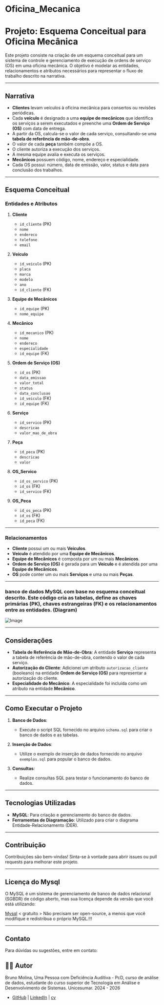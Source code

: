 # Oficina_Mecanica

# Projeto: Esquema Conceitual para Oficina Mecânica

Este projeto consiste na criação de um esquema conceitual para um sistema de controle e gerenciamento de execução de ordens de serviço (OS) em uma oficina mecânica. O objetivo é modelar as entidades, relacionamentos e atributos necessários para representar o fluxo de trabalho descrito na narrativa.

---

## Narrativa

- **Clientes** levam veículos à oficina mecânica para consertos ou revisões periódicas.
- Cada **veículo** é designado a uma **equipe de mecânicos** que identifica os serviços a serem executados e preenche uma **Ordem de Serviço (OS)** com data de entrega.
- A partir da OS, calcula-se o valor de cada serviço, consultando-se uma **tabela de referência de mão-de-obra**.
- O valor de cada **peça** também compõe a OS.
- O cliente autoriza a execução dos serviços.
- A mesma equipe avalia e executa os serviços.
- **Mecânicos** possuem código, nome, endereço e especialidade.
- Cada OS possui: número, data de emissão, valor, status e data para conclusão dos trabalhos.

---

## Esquema Conceitual

### Entidades e Atributos

1. **Cliente**
   - `id_cliente` (PK)
   - `nome`
   - `endereco`
   - `telefone`
   - `email`

2. **Veículo**
   - `id_veiculo` (PK)
   - `placa`
   - `marca`
   - `modelo`
   - `ano`
   - `id_cliente` (FK)

3. **Equipe de Mecânicos**
   - `id_equipe` (PK)
   - `nome_equipe`

4. **Mecânico**
   - `id_mecanico` (PK)
   - `nome`
   - `endereco`
   - `especialidade`
   - `id_equipe` (FK)

5. **Ordem de Serviço (OS)**
   - `id_os` (PK)
   - `data_emissao`
   - `valor_total`
   - `status`
   - `data_conclusao`
   - `id_veiculo` (FK)
   - `id_equipe` (FK)

6. **Serviço**
   - `id_servico` (PK)
   - `descricao`
   - `valor_mao_de_obra`

7. **Peça**
   - `id_peca` (PK)
   - `descricao`
   - `valor`

8. **OS_Servico**
   - `id_os_servico` (PK)
   - `id_os` (FK)
   - `id_servico` (FK)

9. **OS_Peca**
   - `id_os_peca` (PK)
   - `id_os` (FK)
   - `id_peca` (FK)

---

### Relacionamentos

- **Cliente** possui um ou mais **Veículos**.
- **Veículo** é atendido por uma **Equipe de Mecânicos**.
- **Equipe de Mecânicos** é composta por um ou mais **Mecânicos**.
- **Ordem de Serviço (OS)** é gerada para um **Veículo** e é atendida por uma **Equipe de Mecânicos**.
- **OS** pode conter um ou mais **Serviços** e uma ou mais **Peças**.

---

### banco de dados MySQL com base no esquema conceitual descrito. Este código cria as tabelas, define as chaves primárias (PK), chaves estrangeiras (FK) e os relacionamentos entre as entidades. (Diagram)

![Image](https://github.com/user-attachments/assets/812e0c24-eb1d-41c9-8a30-1ea61dde9d77)

---

## Considerações

- **Tabela de Referência de Mão-de-Obra**: A entidade **Serviço** representa a tabela de referência de mão-de-obra, contendo o valor de cada serviço.
- **Autorização do Cliente**: Adicionei um atributo `autorizacao_cliente` (booleano) na entidade **Ordem de Serviço (OS)** para representar a autorização do cliente.
- **Especialidade do Mecânico**: A especialidade foi incluída como um atributo na entidade **Mecânico**.

---

## Como Executar o Projeto

1. **Banco de Dados**:
   - Execute o script SQL fornecido no arquivo `schema.sql` para criar o banco de dados e as tabelas.

2. **Inserção de Dados**:
   - Utilize o exemplo de inserção de dados fornecido no arquivo `exemplos.sql` para popular o banco de dados.

3. **Consultas**:
   - Realize consultas SQL para testar o funcionamento do banco de dados.

---

## Tecnologias Utilizadas

- **MySQL**: Para criação e gerenciamento do banco de dados.
- **Ferramentas de Diagramação**: Utilizado para criar o diagrama Entidade-Relacionamento (DER).

---

## Contribuição

Contribuições são bem-vindas! Sinta-se à vontade para abrir issues ou pull requests para melhorar este projeto.

---

## Licença do Mysql 
O MySQL é um sistema de gerenciamento de banco de dados relacional (SGBDR) de código aberto, mas sua licença depende da versão que você está utilizando:

[Mysql](https://www.mysql.com/) < gratuito >
        Não precisam ser open-source, a menos que você modifique e redistribua o próprio MySQL.!!!

---

## Contato

Para dúvidas ou sugestões, entre em contato:

## 👨‍💻 Autor

Bruno Molina, Uma Pessoa com Deficiência Auditiva - PcD, curso de análise de dados,
estudante do curso superior de Tecnologia em Análise e Desenvolvimento de Sistemas. Unicesumar. 2024 - 2026
- [GitHub](https://github.com/brumab) | [LinkedIn](https://www.linkedin.com/in/brumab1122/) | [cv](https://brumab.github.io/cur/)
